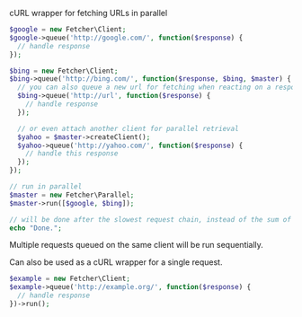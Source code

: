 cURL wrapper for fetching URLs in parallel

```php
$google = new Fetcher\Client;
$google->queue('http://google.com/', function($response) {
  // handle response
});

$bing = new Fetcher\Client;
$bing->queue('http://bing.com/', function($response, $bing, $master) {
  // you can also queue a new url for fetching when reacting on a response
  $bing->queue('http://url', function($response) {
    // handle response
  });

  // or even attach another client for parallel retrieval
  $yahoo = $master->createClient();
  $yahoo->queue('http://yahoo.com/', function($response) {
    // handle this response
  });
});

// run in parallel
$master = new Fetcher\Parallel;
$master->run([$google, $bing]);

// will be done after the slowest request chain, instead of the sum of requests
echo "Done.";
```
Multiple requests queued on the same client will be run sequentially.

Can also be used as a cURL wrapper for a single request.

```php
$example = new Fetcher\Client;
$example->queue('http://example.org/', function($response) {
  // handle response
})->run();
```

